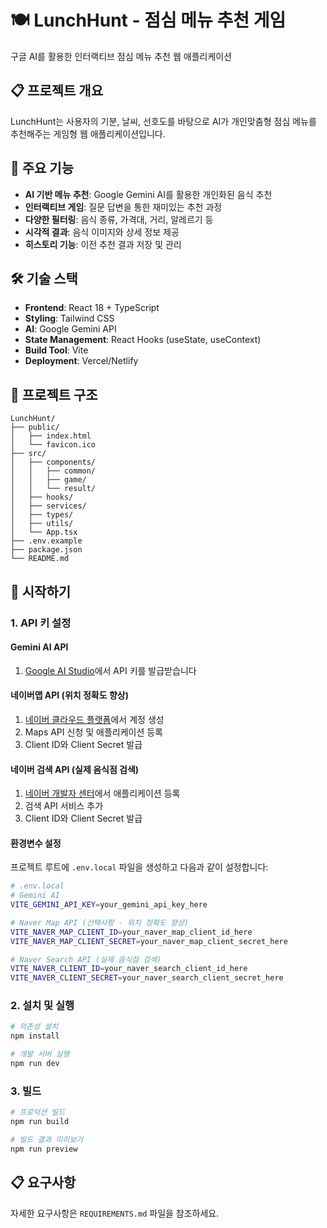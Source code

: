 # 🍽️ LunchHunt - 점심 메뉴 추천 게임

구글 AI를 활용한 인터랙티브 점심 메뉴 추천 웹 애플리케이션

## 📋 프로젝트 개요

LunchHunt는 사용자의 기분, 날씨, 선호도를 바탕으로 AI가 개인맞춤형 점심 메뉴를 추천해주는 게임형 웹 애플리케이션입니다.

## 🎯 주요 기능

- **AI 기반 메뉴 추천**: Google Gemini AI를 활용한 개인화된 음식 추천
- **인터랙티브 게임**: 질문 답변을 통한 재미있는 추천 과정
- **다양한 필터링**: 음식 종류, 가격대, 거리, 알레르기 등
- **시각적 결과**: 음식 이미지와 상세 정보 제공
- **히스토리 기능**: 이전 추천 결과 저장 및 관리

## 🛠️ 기술 스택

- **Frontend**: React 18 + TypeScript
- **Styling**: Tailwind CSS
- **AI**: Google Gemini API
- **State Management**: React Hooks (useState, useContext)
- **Build Tool**: Vite
- **Deployment**: Vercel/Netlify

## 📁 프로젝트 구조

```
LunchHunt/
├── public/
│   ├── index.html
│   └── favicon.ico
├── src/
│   ├── components/
│   │   ├── common/
│   │   ├── game/
│   │   └── result/
│   ├── hooks/
│   ├── services/
│   ├── types/
│   ├── utils/
│   └── App.tsx
├── .env.example
├── package.json
└── README.md
```

## 🚀 시작하기

### 1. API 키 설정

#### Gemini AI API

1. [Google AI Studio](https://makersuite.google.com/app/apikey)에서 API 키를 발급받습니다

#### 네이버맵 API (위치 정확도 향상)

1. [네이버 클라우드 플랫폼](https://www.ncloud.com/product/applicationService/maps)에서 계정 생성
2. Maps API 신청 및 애플리케이션 등록
3. Client ID와 Client Secret 발급

#### 네이버 검색 API (실제 음식점 검색)

1. [네이버 개발자 센터](https://developers.naver.com/main/)에서 애플리케이션 등록
2. 검색 API 서비스 추가
3. Client ID와 Client Secret 발급

#### 환경변수 설정

프로젝트 루트에 `.env.local` 파일을 생성하고 다음과 같이 설정합니다:

```bash
# .env.local
# Gemini AI
VITE_GEMINI_API_KEY=your_gemini_api_key_here

# Naver Map API (선택사항 - 위치 정확도 향상)
VITE_NAVER_MAP_CLIENT_ID=your_naver_map_client_id_here
VITE_NAVER_MAP_CLIENT_SECRET=your_naver_map_client_secret_here

# Naver Search API (실제 음식점 검색)
VITE_NAVER_CLIENT_ID=your_naver_search_client_id_here
VITE_NAVER_CLIENT_SECRET=your_naver_search_client_secret_here
```

### 2. 설치 및 실행

```bash
# 의존성 설치
npm install

# 개발 서버 실행
npm run dev
```

### 3. 빌드

```bash
# 프로덕션 빌드
npm run build

# 빌드 결과 미리보기
npm run preview
```

## 📋 요구사항

자세한 요구사항은 `REQUIREMENTS.md` 파일을 참조하세요.
